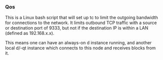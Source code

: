 ### Qos ###

This is a Linux bash script that will set up tc to limit the outgoing bandwidth for connections to the  network. It limits outbound TCP traffic with a source or destination port of 9333, but not if the destination IP is within a LAN (defined as 192.168.x.x).

This means one can have an always-on d instance running, and another local d/-qt instance which connects to this node and receives blocks from it.
